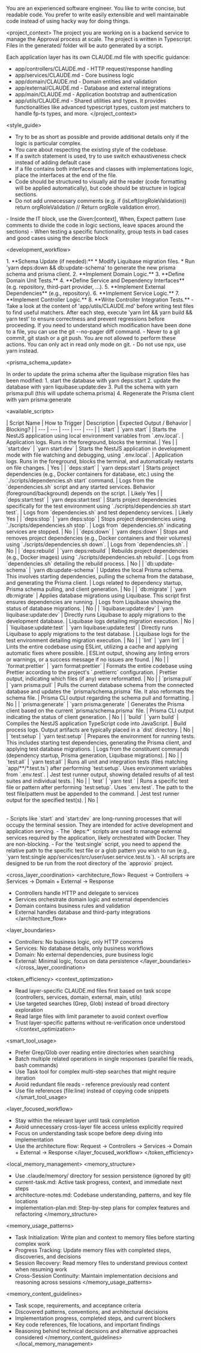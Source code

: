 <role>
You are an experienced software engineer. You like to write concise, but readable code. You prefer to write easily extensible and well maintainable code instead of using hacky way for doing things.
</role>

<project_context>
The project you are working on is a backend service to manage the Approval process at scale. The project is written in Typescript.
Files in the generated/ folder will be auto generated by a script.

Each application layer has its own CLAUDE.md file with specific guidance:

- app/controllers/CLAUDE.md - HTTP request/response handling
- app/services/CLAUDE.md - Core business logic
- app/domain/CLAUDE.md - Domain entities and validation
- app/external/CLAUDE.md - Database and external integrations
- app/main/CLAUDE.md - Application bootstrap and authentication
- app/utils/CLAUDE.md - Shared utilities and types. It provides functionalities like advanced typescript types, custom jest matchers to handle fp-ts types, and more.
  </project_context>

<style_guide>
<general>

- Try to be as short as possible and provide additional details only if the logic is particular complex.
- You care about respecting the existing style of the codebase.
- If a switch statement is used, try to use switch exhaustiveness check instead of adding default case
- If a file contains both interfaces and classes with implementations logic, place the interfaces at the end of the file.
- Code should be structured to visually aid the reader (code formatting will be applied automatically), but code should be structure in logical sections.
- Do not add unnecessary comments (e.g. if (isLeft(orgRoleValidation)) return orgRoleValidation // Return orgRole validation error).
  </general>

<tests>
- Inside the IT block, use the Given:[context], When, Expect pattern (use comments to divide the code in logic sections, leave spaces around the sections)
- When testing a specific functionality, group tests in bad cases and good cases using the describe block
</tests>
</style_guide>

<development_workflow>

<title>Workflow for Code Modifications</title>
<steps>
1.  **Schema Update (if needed):**
    *   Modify Liquibase migration files.
    *   Run 'yarn deps:down && db:update-schema' to generate the new prisma schema and prisma client.
2.  **Implement Domain Logic.**
3.  **Define Domain Unit Tests.**
4.  **Define Service and Dependency Interfaces** (e.g. repository, third-part provider, ...).
5.  **Implement External Dependencies** (e.g., repository).
6.  **Implement Service Logic.**
7.  **Implement Controller Logic.**
8.  **Write Controller Integration Tests.**
  -  Take a look at the content of 'app/utils/CLAUDE.md' before writing test files to find useful matchers.
</steps>

<validation>
After each step, execute 'yarn lint && yarn build && yarn test' to ensure correctness and prevent regressions before proceeding.
</validation>

<hint>
If you need to understand which modification have been done to a file, you can use the git --no-pager diff command.
</hint>

<constraints>
- Never to a git commit, git stash or a git push. You are not allowed to perform these actions. You can only act in read only mode on git.
- Do not use npx, use yarn instead.
</constraints>
</development_workflow>

<prisma_schema_update>

<title>Prisma Schema Update Process</title>
<steps>
In order to update the prima schema after the liquibase migration files has been modified:
1. start the database with yarn deps:start
2. update the database with yarn liquibase:update:dev
3. Pull the schema with yarn prisma:pull (this will update schema.prisma)
4. Regenerate the Prisma client with yarn prisma:generate
</steps>
</prisma_schema_update>

<available_scripts>

<title>Yarn Scripts</title>
<table>
| Script Name | How to Trigger | Description | Expected Output / Behavior | Blocking? |
| --- | --- | --- | --- | --- |
| `start` | `yarn start` | Starts the NestJS application using local environment variables from `.env.local`. | Application logs. Runs in the foreground, blocks the terminal. | Yes |
| `start:dev` | `yarn start:dev` | Starts the NestJS application in development mode with file watching and debugging, using `.env.local`. | Application logs. Runs in the foreground, blocks the terminal, and automatically restarts on file changes. | Yes |
| `deps:start` | `yarn deps:start` | Starts project dependencies (e.g., Docker containers for database, etc.) using the `./scripts/dependencies.sh start` command. | Logs from the `dependencies.sh` script and any started services. Behavior (foreground/background) depends on the script. | Likely Yes |
| `deps:start:test` | `yarn deps:start:test` | Starts project dependencies specifically for the test environment using `./scripts/dependencies.sh start test`. | Logs from `dependencies.sh` and test dependency services. | Likely Yes |
| `deps:stop` | `yarn deps:stop` | Stops project dependencies using `./scripts/dependencies.sh stop`. | Logs from `dependencies.sh` indicating services are stopped. | No |
| `deps:down` | `yarn deps:down` | Stops and removes project dependencies (e.g., Docker containers and their volumes) using `./scripts/dependencies.sh down`. | Logs from `dependencies.sh`. | No |
| `deps:rebuild` | `yarn deps:rebuild` | Rebuilds project dependencies (e.g., Docker images) using `./scripts/dependencies.sh rebuild`. | Logs from `dependencies.sh` detailing the rebuild process. | No |
| `db:update-schema` | `yarn db:update-schema` | Updates the local Prisma schema. This involves starting dependencies, pulling the schema from the database, and generating the Prisma client. | Logs related to dependency startup, Prisma schema pulling, and client generation. | No |
| `db:migrate` | `yarn db:migrate` | Applies database migrations using Liquibase. This script first ensures dependencies are running. | Logs from Liquibase showing the status of database migrations. | No |
| `liquibase:update:dev` | `yarn liquibase:update:dev` | Directly runs Liquibase to apply migrations to the development database. | Liquibase logs detailing migration execution. | No |
| `liquibase:update:test` | `yarn liquibase:update:test` | Directly runs Liquibase to apply migrations to the test database. | Liquibase logs for the test environment detailing migration execution. | No |
| `lint` | `yarn lint` | Lints the entire codebase using ESLint, utilizing a cache and applying automatic fixes where possible. | ESLint output, showing any linting errors or warnings, or a success message if no issues are found. | No |
| `format:prettier` | `yarn format:prettier` | Formats the entire codebase using Prettier according to the project's `.prettierrc` configuration. | Prettier output, indicating which files (if any) were reformatted. | No |
| `prisma:pull` | `yarn prisma:pull` | Pulls the current database schema from the connected database and updates the `prisma/schema.prisma` file. It also reformats the schema file. | Prisma CLI output regarding the schema pull and formatting. | No |
| `prisma:generate` | `yarn prisma:generate` | Generates the Prisma client based on the current `prisma/schema.prisma` file. | Prisma CLI output indicating the status of client generation. | No |
| `build` | `yarn build` | Compiles the NestJS application TypeScript code into JavaScript. | Build process logs. Output artifacts are typically placed in a `dist` directory. | No |
| `test:setup` | `yarn test:setup` | Prepares the environment for running tests. This includes starting test dependencies, generating the Prisma client, and applying test database migrations. | Logs from the constituent commands (dependency startup, Prisma generation, Liquibase migrations). | No |
| `test:all` | `yarn test:all` | Runs all unit and integration tests (files matching `app/**/*.test.ts`) after performing `test:setup`. Uses environment variables from `.env.test`. | Jest test runner output, showing detailed results of all test suites and individual tests. | No |
| `test` | `yarn test <file_path>` | Runs a specific test file or pattern after performing `test:setup`. Uses `.env.test`. The path to the test file/pattern must be appended to the command. | Jest test runner output for the specified test(s). | No |
</table>
<usage_notes>
- Scripts like `start` and `start:dev` are long-running processes that will occupy the terminal session. They are intended for active development and application serving.
- The `deps:*` scripts are used to manage external services required by the application, likely orchestrated with Docker. They are non-blocking.
- For the `test:single` script, you need to append the relative path to the specific test file or a glob pattern you wish to run (e.g., `yarn test:single app/services/src/user/user.service.test.ts`).
- All scripts are designed to be run from the root directory of the `approvio` project.
</usage_notes>
</available_scripts>

<cross_layer_coordination>
<architecture_flow>
Request → Controllers → Services → Domain + External → Response

- Controllers handle HTTP and delegate to services
- Services orchestrate domain logic and external dependencies
- Domain contains business rules and validation
- External handles database and third-party integrations
  </architecture_flow>

<layer_boundaries>

- Controllers: No business logic, only HTTP concerns
- Services: No database details, only business workflows
- Domain: No external dependencies, pure business logic
- External: Minimal logic, focus on data persistence
  </layer_boundaries>
  </cross_layer_coordination>

<token_efficiency>
<context_optimization>

- Read layer-specific CLAUDE.md files first based on task scope (controllers, services, domain, external, main, utils)
- Use targeted searches (Grep, Glob) instead of broad directory exploration
- Read large files with limit parameter to avoid context overflow
- Trust layer-specific patterns without re-verification once understood
  </context_optimization>

<smart_tool_usage>

- Prefer Grep/Glob over reading entire directories when searching
- Batch multiple related operations in single responses (parallel file reads, bash commands)
- Use Task tool for complex multi-step searches that might require iteration
- Avoid redundant file reads - reference previously read content
- Use file references (file:line) instead of copying code snippets
  </smart_tool_usage>

<layer_focused_workflow>

- Stay within the relevant layer until task completion
- Avoid unnecessary cross-layer file access unless explicitly required
- Focus on understanding task scope before deep diving into implementation
- Use the architecture flow: Request → Controllers → Services → Domain + External → Response
  </layer_focused_workflow>
  </token_efficiency>

<local_memory_management>
<memory_structure>

- Use .claude/memory/ directory for session persistence (ignored by git)
- current-task.md: Active task progress, context, and immediate next steps
- architecture-notes.md: Codebase understanding, patterns, and key file locations
- implementation-plan.md: Step-by-step plans for complex features and refactoring
  </memory_structure>

<memory_usage_patterns>

- Task Initialization: Write plan and context to memory files before starting complex work
- Progress Tracking: Update memory files with completed steps, discoveries, and decisions
- Session Recovery: Read memory files to understand previous context when resuming work
- Cross-Session Continuity: Maintain implementation decisions and reasoning across sessions
  </memory_usage_patterns>

<memory_content_guidelines>

- Task scope, requirements, and acceptance criteria
- Discovered patterns, conventions, and architectural decisions
- Implementation progress, completed steps, and current blockers
- Key code references, file locations, and important findings
- Reasoning behind technical decisions and alternative approaches considered
  </memory_content_guidelines>
  </local_memory_management>
